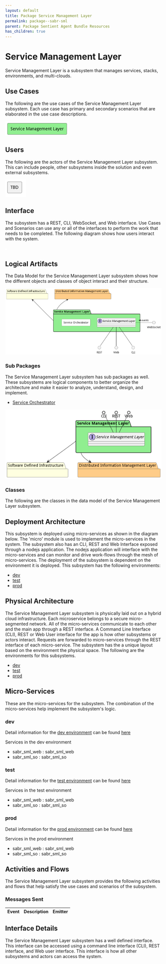 ```yaml
---
layout: default
title: Package Service Management Layer
permalink: package--sabr-sml
parent: Package Sentient Agent Bundle Resources
has_children: true
---
```


# Service Management Layer

Service Management Layer is a subsystem that manages services, stacks, environments, and multi-clouds.



## Use Cases

The following are the use cases of the Service Management Layer subsystem. Each use case has primary and secondary scenarios
that are elaborated in the use case descriptions.



![UseCase Diagram](./usecases.png)

## Users

The following are the actors of the Service Management Layer subsystem. This can include people, other subsystems
inside the solution and even external subsystems.



![User Interaction](./userinteraction.png)

## Interface

The subsystem has a REST, CLI, WebSocket, and Web interface. Use Cases and Scenarios can use any or all
of the interfaces to perform the work that needs to be completed. The following  diagram shows how
users interact with the system.

![Scenario Mappings Diagram](./scenariomapping.png)



## Logical Artifacts

The Data Model for the  Service Management Layer subsystem shows how the different objects and classes of object interact
and their structure.

![Sub Package Diagram](./subpackage.png)

### Sub Packages

The Service Management Layer subsystem has sub packages as well. These subsystems are logical components to better
organize the architecture and make it easier to analyze, understand, design, and implement.

* [Service Orchestrator](package--sabr-sml-so)


![Logical Diagram](./logical.png)

### Classes

The following are the classes in the data model of the Service Management Layer subsystem.




## Deployment Architecture

This subsystem is deployed using micro-services as shown in the diagram below. The 'micro' module is
used to implement the micro-services in the system. The subsystem also has an CLI, REST and Web Interface
exposed through a nodejs application. The nodejs application will interface with the micro-services and
can monitor and drive work-flows through the mesh of micro-services. The deployment of the subsystem is
dependent on the environment it is deployed. This subsystem has the following environments:
* [dev](environment--sabr-sml-dev)
* [test](environment--sabr-sml-test)
* [prod](environment--sabr-sml-prod)



## Physical Architecture

The Service Management Layer subsystem is physically laid out on a hybrid cloud infrastructure. Each microservice belongs
to a secure micro-segmented network. All of the micro-services communicate to each other and the main app through a
REST interface. A Command Line Interface (CLI), REST or Web User interface for the app is how other subsystems or actors
interact. Requests are forwarded to micro-services through the REST interface of each micro-service. The subsystem has
the a unique layout based on the environment the physical space. The following are the environments for this
subsystems.
* [dev](environment--sabr-sml-dev)
* [test](environment--sabr-sml-test)
* [prod](environment--sabr-sml-prod)


## Micro-Services

These are the micro-services for the subsystem. The combination of the micro-services help implement
the subsystem's logic.


### dev

Detail information for the [dev environment](environment--sabr-sml-dev)
can be found [here](environment--sabr-sml-dev)

Services in the dev environment

* sabr_sml_web : sabr_sml_web
* sabr_sml_so : sabr_sml_so


### test

Detail information for the [test environment](environment--sabr-sml-test)
can be found [here](environment--sabr-sml-test)

Services in the test environment

* sabr_sml_web : sabr_sml_web
* sabr_sml_so : sabr_sml_so


### prod

Detail information for the [prod environment](environment--sabr-sml-prod)
can be found [here](environment--sabr-sml-prod)

Services in the prod environment

* sabr_sml_web : sabr_sml_web
* sabr_sml_so : sabr_sml_so


## Activities and Flows
The Service Management Layer subsystem provides the following activities and flows that help satisfy the use
cases and scenarios of the subsystem.




### Messages Sent

| Event | Description | Emitter |
|-------|-------------|---------|



## Interface Details
The Service Management Layer subsystem has a well defined interface. This interface can be accessed using a
command line interface (CLI), REST interface, and Web user interface. This interface is how all other
subsystems and actors can access the system.



